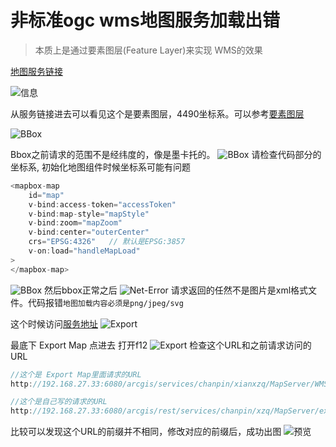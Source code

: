 # 非标准ogc wms地图服务加载出错
> 本质上是通过要素图层(Feature Layer)来实现 WMS的效果

[地图服务链接](http://192.168.27.33:6080/arcgis/rest/services/chanpin/xzq/MapServer)

![信息](../../static/modules/mapboxgl/fqa/arcserver/featurelayer/info.png)

从服务链接进去可以看见这个是要素图层，4490坐标系。可以参考[要素图层](http://webclient.smaryun.com/#/modules/mapboxgl/arcgis-mapserver/arcgismapserver/featurelayer)

![BBox](../../static/modules/mapboxgl/fqa/arcserver/featurelayer/bbox.png)

Bbox之前请求的范围不是经纬度的，像是墨卡托的。
![BBox](../../static/modules/mapboxgl/fqa/arcserver/featurelayer/bbox-error.bmp)
请检查代码部分的坐标系, 初始化地图组件时候坐标系可能有问题
``` javascript
<mapbox-map
    id="map"
    v-bind:access-token="accessToken"
    v-bind:map-style="mapStyle"
    v-bind:zoom="mapZoom"
    v-bind:center="outerCenter"
    crs="EPSG:4326"   // 默认是EPSG:3857
    v-on:load="handleMapLoad"
>
</mapbox-map>
```
![BBox](../../static/modules/mapboxgl/fqa/arcserver/featurelayer/bbox.png)
然后bbox正常之后
![Net-Error](../../static/modules/mapboxgl/fqa/arcserver/featurelayer/net-error.png)
请求返回的任然不是图片是xml格式文件。代码报错`地图加载内容必须是png/jpeg/svg`

这个时候访问[服务地址](http://192.168.27.33:6080/arcgis/rest/services/chanpin/xzq/MapServer)
![Export](../../static/modules/mapboxgl/fqa/arcserver/featurelayer/exportmap.png)

最底下 Export Map 点进去 打开f12
![Export](../../static/modules/mapboxgl/fqa/arcserver/featurelayer/export.png)
检查这个URL和之前请求访问的URL

``` javascript
//这个是 Export Map里面请求的URL
http://192.168.27.33:6080/arcgis/services/chanpin/xianxzq/MapServer/WMSServer/export?F=image&FORMAT=PNG32&FORMAT=PNG32&LAYERS=show:0&SIZE=512,512&bbox=104.0625,27.421875,104.765625,28.125&DPI=90

//这个是自己写的请求的URL
http://192.168.27.33:6080/arcgis/rest/services/chanpin/xzq/MapServer/export?bbox=103.30955525542008,28.40020341081308,105.60811458705213,29.380541345215146
```

比较可以发现这个URL的前缀并不相同，修改对应的前缀后，成功出图
![预览](../../static/modules/mapboxgl/fqa/arcserver/featurelayer/preview.png)
